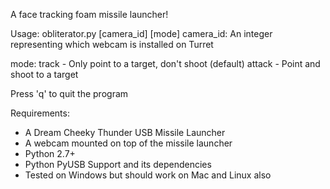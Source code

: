 A face tracking foam missile launcher!

Usage: obliterator.py [camera_id] [mode]
  camera_id:
    An integer representing which webcam is installed on Turret

  mode:
    track - Only point to a target, don't shoot (default)
    attack - Point and shoot to a target

  Press 'q' to quit the program

Requirements:
  * A Dream Cheeky Thunder USB Missile Launcher
  * A webcam mounted on top of the missile launcher
  * Python 2.7+
  * Python PyUSB Support and its dependencies
  * Tested on Windows but should work on Mac and Linux also
